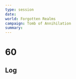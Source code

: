 ```yaml
---
type: session
date:
world: Forgotten Realms
campaign: Tomb of Annihilation
summary:
---
```


# 60

## Log

